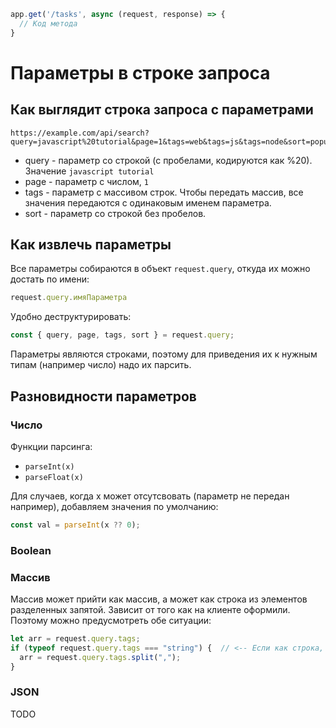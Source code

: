

```javascript
app.get('/tasks', async (request, response) => {
  // Код метода
}
```

# Параметры в строке запроса

## Как выглядит строка запроса с параметрами

```
https://example.com/api/search?query=javascript%20tutorial&page=1&tags=web&tags=js&tags=node&sort=popular
```

* query - параметр со строкой (с пробелами, кодируются как %20). Значение `javascript tutorial`
* page - параметр с числом, `1`
* tags - параметр с массивом строк. Чтобы передать массив, все значения передаются с одинаковым именем параметра.
* sort - параметр со строкой без пробелов.

## Как извлечь параметры

Все параметры собираются в объект `request.query`, откуда их можно достать по имени:

```javascript
request.query.имяПараметра
```

Удобно деструктурировать:

```javascript
const { query, page, tags, sort } = request.query;
```

Параметры являются строками, поэтому для приведения их к нужным типам (например число) надо их парсить.

## Разновидности параметров

### Число

Функции парсинга:

* `parseInt(x)`
* `parseFloat(x)`

Для случаев, когда x может отсутсвовать (параметр не передан например), добавляем значения по умолчанию:

```javascript
const val = parseInt(x ?? 0);
```

### Boolean



### Массив

Массив может прийти как массив, а может как строка из элементов разделенных запятой. Зависит от того как на клиенте оформили. Поэтому можно предусмотреть обе ситуации:

```javascript
let arr = request.query.tags;
if (typeof request.query.tags === "string") {  // <-- Если как строка, сами разобьем на массив.
  arr = request.query.tags.split(",");
}
```

### JSON

TODO
